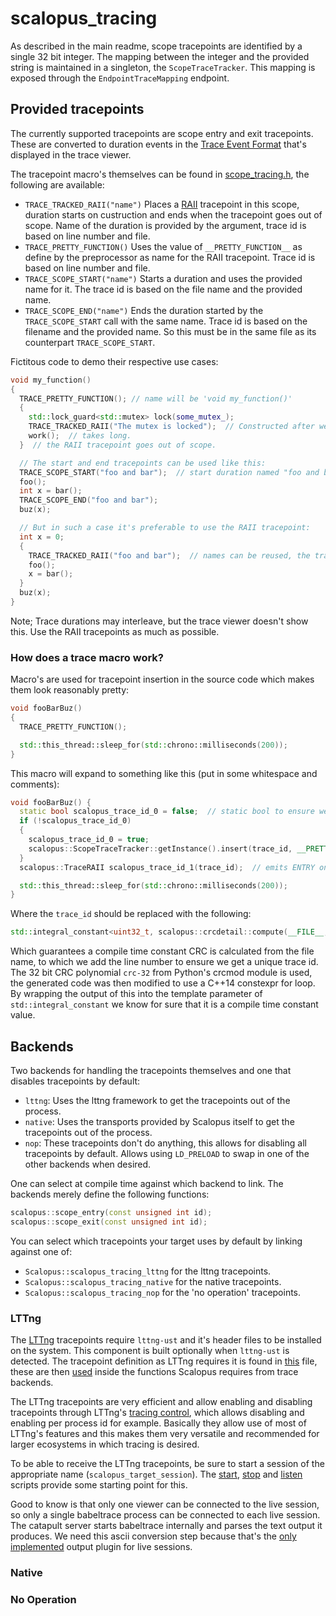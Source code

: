 # scalopus_tracing

As described in the main readme, scope tracepoints are identified by a single 32 bit integer. The mapping between the
integer and the provided string is maintained in a singleton, the `ScopeTraceTracker`. This mapping is exposed through
the `EndpointTraceMapping` endpoint.

## Provided tracepoints
The currently supported tracepoints are scope entry and exit tracepoints. These are converted to duration events in the
[Trace Event Format][trace_event_format] that's displayed in the trace viewer.

The tracepoint macro's themselves can be found in
[scope_tracing.h](/scalopus_tracing/include/scalopus_tracing/scope_tracing.h), the following are available:

- `TRACE_TRACKED_RAII("name")` Places a [RAII][RAII] tracepoint in this scope, duration starts on custruction and ends
  when the tracepoint goes out of scope. Name of the duration is provided by the argument, trace id is based on line
  number and file.
- `TRACE_PRETTY_FUNCTION()` Uses the value of `__PRETTY_FUNCTION__` as define by the preprocessor as name for the RAII
  tracepoint. Trace id is based on line number and file.
- `TRACE_SCOPE_START("name")` Starts a duration and uses the provided name for it. The trace id is based on the file
  name and the provided name.
- `TRACE_SCOPE_END("name")` Ends the duration started by the `TRACE_SCOPE_START` call with the same name. Trace id is
  based on the filename and the provided name. So this must be in the same file as its counterpart `TRACE_SCOPE_START`.


Fictitous code to demo their respective use cases:
```cpp
void my_function()
{
  TRACE_PRETTY_FUNCTION(); // name will be 'void my_function()'
  {
    std::lock_guard<std::mutex> lock(some_mutex_);
    TRACE_TRACKED_RAII("The mutex is locked");  // Constructed after we've acquired the mutex.
    work();  // takes long.
  }  // the RAII tracepoint goes out of scope.

  // The start and end tracepoints can be used like this:
  TRACE_SCOPE_START("foo and bar");  // start duration named "foo and bar"
  foo();
  int x = bar();
  TRACE_SCOPE_END("foo and bar");
  buz(x);

  // But in such a case it's preferable to use the RAII tracepoint:
  int x = 0;
  {
    TRACE_TRACKED_RAII("foo and bar");  // names can be reused, the trace_id is all that needs to be unique.
    foo();
    x = bar();
  }
  buz(x);
}
```

Note; Trace durations may interleave, but the trace viewer doesn't show this. Use the RAII tracepoints as much as
possible.


### How does a trace macro work?

Macro's are used for tracepoint insertion in the source code which makes them look reasonably pretty:
```cpp
void fooBarBuz()
{
  TRACE_PRETTY_FUNCTION();

  std::this_thread::sleep_for(std::chrono::milliseconds(200));
}
```

This macro will expand to something like this (put in some whitespace and comments):
```cpp
void fooBarBuz() {
  static bool scalopus_trace_id_0 = false;  // static bool to ensure we only store the mapping once.
  if (!scalopus_trace_id_0)
  {
    scalopus_trace_id_0 = true;
    scalopus::ScopeTraceTracker::getInstance().insert(trace_id, __PRETTY_FUNCTION__);  // mapping insert is thread safe
  }
  scalopus::TraceRAII scalopus_trace_id_1(trace_id);  // emits ENTRY on constructor, EXIT on destructor

  std::this_thread::sleep_for(std::chrono::milliseconds(200));
}
```
Where the `trace_id` should be replaced with the following:
```cpp
std::integral_constant<uint32_t, scalopus::crcdetail::compute(__FILE__,sizeof(__FILE__) -1)>::value + __LINE__
```
Which guarantees a compile time constant CRC is calculated from the file name, to which we add the line number to ensure
we get a unique trace id. The 32 bit CRC polynomial `crc-32` from Python's crcmod module is used, the generated code
was then modified to use a C++14 constexpr for loop. By wrapping the output of this into the template parameter of
`std::integral_constant` we know for sure that it is a compile time constant value.


## Backends

Two backends for handling the tracepoints themselves and one that disables tracepoints by default:
- `lttng`: Uses the lttng framework to get the tracepoints out of the process.
- `native`: Uses the transports provided by Scalopus itself to get the tracepoints out of the process.
- `nop`: These tracepoints don't do anything, this allows for disabling all tracepoints by default. Allows using
  `LD_PRELOAD` to swap in one of the other backends when desired.

One can select at compile time against which backend to link. The backends merely define the following functions:
```cpp
scalopus::scope_entry(const unsigned int id);
scalopus::scope_exit(const unsigned int id);
```

You can select which tracepoints your target uses by default by linking against one of:
- `Scalopus::scalopus_tracing_lttng` for the lttng tracepoints.
- `Scalopus::scalopus_tracing_native` for the native tracepoints.
- `Scalopus::scalopus_tracing_nop` for the 'no operation' tracepoints.


### LTTng

The [LTTng][lttng] tracepoints require `lttng-ust` and it's header files to be installed on the system. This component
is built optionally when `lttng-ust` is detected. The tracepoint definition as LTTng requires it is found in
[this](/scalopus_tracing/src/lttng/scope_tracepoint_lttng_definition.h) file, these are then [used](/home/ivor/Documents/Code/scalopus/repo/scalopus_tracing/src/lttng/lttng_tracepoint.cpp) inside the functions
Scalopus requires from trace backends.

The LTTng tracepoints are very efficient and allow enabling and disabling tracepoints through LTTng's
[tracing control][tracing_control], which allows disabling and enabling per process id for example. Basically they
allow use of most of LTTng's features and this makes them very versatile and recommended for larger ecosystems in which
tracing is desired.

To be able to receive the LTTng tracepoints, be sure to start a session of the appropriate name
(`scalopus_target_session`).
The [start](/scalopus_tracing/test/start), [stop](/scalopus_tracing/test/stop) and
[listen](/scalopus_tracing/test/listen) scripts provide some starting point for this.

Good to know is that only one viewer can be connected to the live session, so only a single babeltrace process can be
connected to each live session. The catapult server starts babeltrace internally and parses the text output it produces.
We need this ascii conversion step because that's the [only implemented](https://github.com/efficios/babeltrace/blob/5223ed80d6517378def2da969c96b177ccc98e4d/formats/lttng-live/lttng-live-plugin.c#L325-L330)
output plugin for live sessions.


### Native

### No Operation


[trace_event_format]: https://docs.google.com/document/d/1CvAClvFfyA5R-PhYUmn5OOQtYMH4h6I0nSsKchNAySU/
[RAII]: https://en.wikipedia.org/wiki/Resource_acquisition_is_initialization
[lttng]: https://lttng.org/
[tracing_control]: https://lttng.org/docs/v2.10/#doc-controlling-tracing